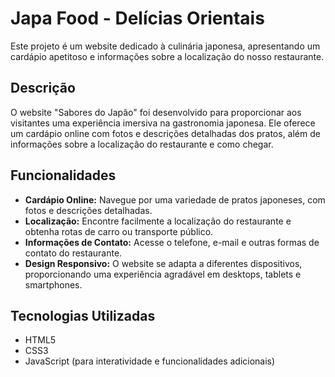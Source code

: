 # Japa Food - Delícias Orientais

Este projeto é um website dedicado à culinária japonesa, apresentando um cardápio apetitoso e informações sobre a localização do nosso restaurante.

## Descrição

O website "Sabores do Japão" foi desenvolvido para proporcionar aos visitantes uma experiência imersiva na gastronomia japonesa. Ele oferece um cardápio online com fotos e descrições detalhadas dos pratos, além de informações sobre a localização do restaurante e como chegar.

## Funcionalidades

* **Cardápio Online:** Navegue por uma variedade de pratos japoneses, com fotos e descrições detalhadas.
* **Localização:** Encontre facilmente a localização do restaurante e obtenha rotas de carro ou transporte público.
* **Informações de Contato:** Acesse o telefone, e-mail e outras formas de contato do restaurante.
* **Design Responsivo:** O website se adapta a diferentes dispositivos, proporcionando uma experiência agradável em desktops, tablets e smartphones.

## Tecnologias Utilizadas

* HTML5
* CSS3
* JavaScript (para interatividade e funcionalidades adicionais)



